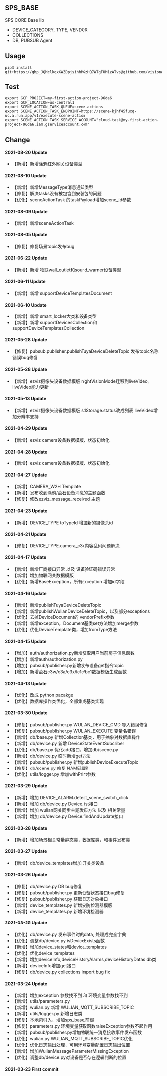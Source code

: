 ## SPS_BASE

SPS CORE Base lib
- DEVICE_CATEGORY, TYPE, VENDOR
- COLLECTIONS
- DB, PUBSUB Agent

## Usage
```
pip3 install git+https://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@github.com/visionwx/sps_base.git@v1.1.33
```

## Test
```
export GCP_PROJECT=my-first-action-project-96da6
export GCP_LOCATION=us-central1
export SCENE_ACTION_TASK_QUEUE=scene-actions
export SCENE_ACTION_TASK_ENDPOINT=https://scene-kjhf45fuxq-uc.a.run.app/v1/execute-scene-action
export SCENE_ACTION_TASK_SERVICE_ACCOUNT="cloud-task@my-first-action-project-96da6.iam.gserviceaccount.com"
```

## Change
#### 2021-08-20 Update
- 【新增】新增涂鸦红外网关设备类型

#### 2021-08-10 Update
- 【新增】新增MessageType消息通知类型
- 【修复】解决tasks没有被包含到安装包的问题
- 【优化】sceneActionTask 的taskPayload增加scene_id参数

#### 2021-08-09 Update
- 【新增】新增sceneActionTask

#### 2021-08-05 Update
- 【修复】修复场景topic发布bug

#### 2021-06-22 Update
- 【新增】新增 物联wall_outlet和sound_warner设备类型

#### 2021-06-11 Update
- 【新增】新增 supportDeviceTemplatesDocument

#### 2021-06-10 Update
- 【新增】新增 smart_locker大类和设备类型
- 【新增】新增 supportDevicesCollection和supportDeviceTemplatesCollection

#### 2021-05-28 Update
- 【修复】pubsub.publisher.publishTuyaDeviceDeleteTopic 发布topic名称错误bug修复

#### 2021-05-28 Update
- 【新增】ezviz摄像头设备数据模版 nightVisionMode迁移到liveVideo, liveVideo能力更新

#### 2021-05-13 Update
- 【新增】ezviz摄像头设备数据模版 sdStorage.status改成列表 liveVideo增加分辨率支持

#### 2021-04-29 Update
- 【新增】ezviz camera设备数据模版，状态初始化

#### 2021-04-28 Update
- 【新增】ezviz camera设备数据模版，状态初始化

#### 2021-04-27 Update
- 【新增】CAMERA_W2H Template
- 【新增】发布收到涂鸦/萤石设备消息的主题函数
- 【修复】修改ezviz_message_received 主题

#### 2021-04-23 Update
- 【新增】DEVICE_TYPE toTypeId 增加新的摄像头id

#### 2021-04-21 Update
- 【修复】DEVICE_TYPE.camera_c3x内容乱码问题解决

#### 2021-04-17 Update
- 【新增】新增厂商接口异常 以及 设备验证码错误异常
- 【新增】增加物联网关数据模版
- 【优化】新增BaseException，所有exception 增加id字段

#### 2021-04-16 Update
- 【新增】新增publishTuyaDeviceDeleteTopic
- 【新增】新增publishWulianDeviceDeleteTopic，以及部分exceptions
- 【优化】去掉DeviceDocument的 vendorPrefix参数
- 【新增】新增exception，Document基类set方法增加merge参数
- 【优化】优化DeviceTemplate类，增加fromType方法

#### 2021-04-15 Update
- 【增加】auth/authorization.py新增获取用户当前房子信息函数
- 【增加】新增auth/authorization.py
- 【增加】pubsub/publisher.py新增发布设备get指令topic
- 【增加】新增萤石c3w/c3a/c3x/lc1c/bc1数据模版生成函数

#### 2021-04-13 Update
- 【优化】改成 python pacakge
- 【优化】数据库操作类优化，全部集成基类实现

#### 2021-03-30 Update
- 【修复】pubsub/publisher.py WULIAN_DEVICE_CMD 导入错误修复
- 【修复】pubsub/publisher.py WULIAN_EXECUTE 变量名错误
- 【新增】db/base.py 新增Collection基类，用于抽象对数据库操作
- 【新增】db/device.py 新增 DeviceStateEventSubcriber
- 【优化】db/base.py 优化add接口，增加db/scene.py
- 【新增】db/device.py 临时新增get方法
- 【新增】pubsub/publisher.py 新增publishDeviceExecuteTopic
- 【修复】db/scene.py 修复 NAME错误
- 【优化】utils/logger.py 增加withPrint参数

#### 2021-03-29 Update
- 【新增】增加 DEVICE_ALARM.detect_scene_switch_click
- 【新增】增加 db/device.py Device.list接口
- 【新增】增加 wulian网关同步主题发布方法 以及 相关常量
- 【新增】增加 db/device.py Device.findAndUpdate接口

#### 2021-03-28 Update
- 【新增】增加场景相关常量静态类，数据库类，和事件发布类

#### 2021-03-27 Update
- 【新增】db/device_templates增加 开关类设备

#### 2021-03-26 Update
- 【修复】db/device.py DB bug修复
- 【修复】pubsub/publisher.py 更新设备状态接口bug修复
- 【修复】pubsub/publisher.py 获取日志对象接口
- 【新增】device_templates.py 新增安防检测器模版
- 【新增】device_templates.py 新增环境检测器

#### 2021-03-25 Update
- 【优化】db/device.py 发布事件时的data, 处理成完全字典
- 【优化】调整db/device.py isDeviceExists函数
- 【新增】增加device_states和device_templates
- 【优化】优化device_templates
- 【新增】增加deviceInfo,deviceHistoryAlarms,deviceHistoryDatas db类
- 【新增】deviceInfo增加get接口
- 【修复】db/device.py collections import bug fix

#### 2021-03-24 Update
- 【新增】增加exception 参数找不到 和 环境变量参数找不到
- 【新增】utils/parameters.py
- 【新增】wulian.py 新增 WULIAN_MQTT_SUBSCRIBE_TOPIC
- 【新增】utils/logger.py 新增日志类
- 【修复】本地包引入，增加sps_base.前缀
- 【修复】parameters.py 环境变量获取函数raiseException参数不起作用
- 【新增】pubsub/publisher.py增加物联统一消息接收事件发布函数
- 【优化】wulian.py WULIAN_MQTT_SUBSCRIBE_TOPIC优化
- 【优化】优化日志输出处理，可用环境变量配置日志输出位置
- 【新增】增加WulianMessageParameterMissingException
- 【优化】调整db/device.py对设备是否存在逻辑判断的位置

#### 2021-03-23 First commit